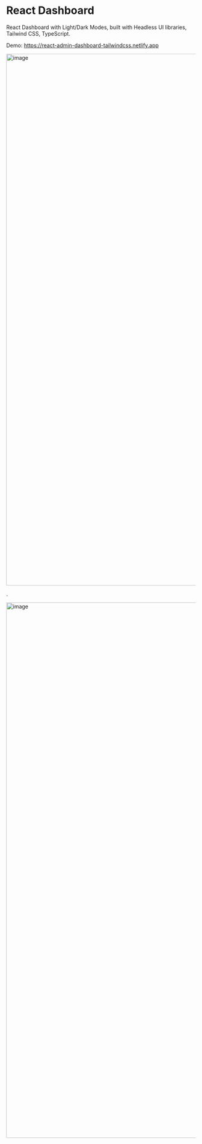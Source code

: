 # React Dashboard

React Dashboard with Light/Dark Modes, built with Headless UI libraries, Tailwind CSS, TypeScript.

Demo: https://react-admin-dashboard-tailwindcss.netlify.app

<img width="1410" alt="image" src="https://github.com/nguyenhieptech/react-admin-dashboard/assets/48057064/c683d3b8-7eac-4833-a7ca-c43d03f27ea4">

.

<img width="1420" alt="image" src="https://github.com/nguyenhieptech/react-admin-dashboard/assets/48057064/df68dbe6-9213-4de3-9949-4e4617f6a6ae">
